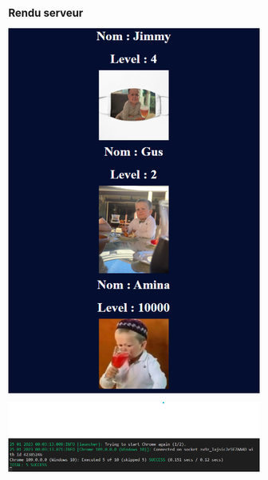 ## Rendu serveur

![Photo des cocktails](./src/assets/Capture%20d%E2%80%99%C3%A9cran%202023-01-24%20234900.png)

![Photo rendu test](./src/assets/Capture%20d%E2%80%99%C3%A9cran%202023-01-25%20000330.png)
